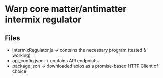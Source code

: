 # Warp core matter/antimatter intermix regulator

## Files

- intermixRegulator.js -> contains the necessary program (tested & working)
- api_config.json -> contains API endpoints
- package.json -> downloaded axios as a promise-based HTTP Client of choice
